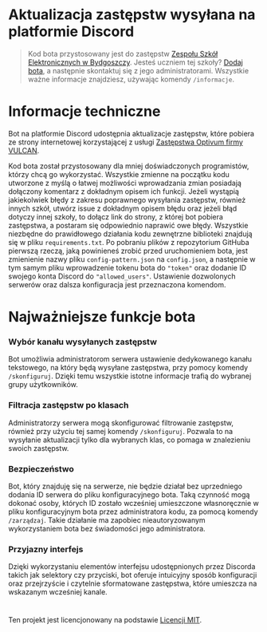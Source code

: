 # Aktualizacja zastępstw wysyłana na platformie Discord
> Kod bota przystosowany jest do zastępstw [Zespołu Szkół Elektronicznych w Bydgoszczy](https://zastepstwa.zse.bydgoszcz.pl/). Jesteś uczniem tej szkoły? [Dodaj bota](https://discord.com/oauth2/authorize?client_id=1278769348822962196&permissions=8&integration_type=0&scope=applications.commands+bot), a następnie skontaktuj się z jego administratorami. Wszystkie ważne informacje znajdziesz, używając komendy `/informacje`.

# Informacje techniczne
Bot na platformie Discord udostępnia aktualizacje zastępstw, które pobiera ze strony internetowej korzystającej z usługi [Zastępstwa Optivum firmy VULCAN](https://duckduckgo.com/?t=h_&q=Zast%C4%99pstwa+Optivum+firmy+VULCAN&ia=web).

Kod bota został przystosowany dla mniej doświadczonych programistów, którzy chcą go wykorzystać. Wszystkie zmienne na początku kodu utworzone z myślą o łatwej możliwości wprowadzania zmian posiadają dołączony komentarz z dokładnym opisem ich funkcji. Jeżeli wystąpią jakiekolwiek błędy z zakresu poprawnego wysyłania zastępstw, również innych szkół, utwórz issue z dokładnym opisem błędu oraz jeżeli błąd dotyczy innej szkoły, to dołącz link do strony, z której bot pobiera zastępstwa, a postaram się odpowiednio naprawić owe błędy. Wszystkie niezbędne do prawidłowego działania kodu zewnętrzne biblioteki znajdują się w pliku `requirements.txt`. Po pobraniu plików z repozytorium GitHuba pierwszą rzeczą, jaką powinieneś zrobić przed uruchomieniem bota, jest zmienienie nazwy pliku `config-pattern.json` na `config.json`, a następnie w tym samym pliku wprowadzenie tokenu bota do `"token"` oraz dodanie ID swojego konta Discord do `"allowed_users"`. Ustawienie dozwolonych serwerów oraz dalsza konfiguracja jest przeznaczona komendom.

# Najważniejsze funkcje bota
### Wybór kanału wysyłanych zastępstw
Bot umożliwia administratorom serwera ustawienie dedykowanego kanału tekstowego, na który będą wysyłane zastępstwa, przy pomocy komendy `/skonfiguruj`. Dzięki temu wszystkie istotne informacje trafią do wybranej grupy użytkowników.

### Filtracja zastępstw po klasach
Administratorzy serwera mogą skonfigurować filtrowanie zastępstw, również przy użyciu tej samej komendy `/skonfiguruj`. Pozwala to na wysyłanie aktualizacji tylko dla wybranych klas, co pomaga w znalezieniu swoich zastępstw.

### Bezpieczeństwo
Bot, który znajduję się na serwerze, nie będzie działał bez uprzedniego dodania ID serwera do pliku konfiguracyjnego bota. Taką czynność mogą dokonać osoby, których ID zostało wcześniej umieszczone własnoręcznie w pliku konfiguracyjnym bota przez administratora kodu, za pomocą komendy `/zarządzaj`. Takie działanie ma zapobiec nieautoryzowanym wykorzystaniem bota bez świadomości jego administratora.

### Przyjazny interfejs
Dzięki wykorzystaniu elementów interfejsu udostępnionych przez Discorda takich jak selektory czy przyciski, bot oferuje intuicyjny sposób konfiguracji oraz przejrzyście i czytelnie sformatowane zastępstwa, które umieszcza na wskazanym wcześniej kanale.

#
Ten projekt jest licencjonowany na podstawie [Licencji MIT](./LICENSE).
